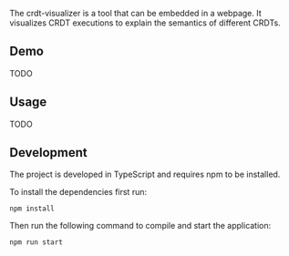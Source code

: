 The crdt-visualizer is a tool that can be embedded in a webpage.
It visualizes CRDT executions to explain the semantics of different CRDTs.

## Demo

TODO

## Usage

TODO

## Development

The project is developed in TypeScript and requires npm to be installed.

To install the dependencies first run:

  `npm install`

Then run the following command to compile and start the application:

  `npm run start`
